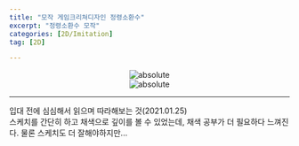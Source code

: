 ```yaml
---
title: "모작 게임크리쳐디자인 정령소환수"
excerpt: "정령소환수 모작"
categories: [2D/Imitation]
tag: [2D]

---
```

<center><img data-action="zoom" src='{{ "assets/images/Creature_sketch.png" | relative_url }}' alt='absolute' ></center>
<center><img data-action="zoom" src='{{ "assets/images/Creature_color.png" | relative_url }}' alt='absolute' ></center>

---
입대 전에 심심해서 읽으며 따라해보는 것(2021.01.25)  
스케치를 간단히 하고 채색으로 깊이를 볼 수 있었는데, 채색 공부가 더 필요하다 느껴진다. 물론 스케치도 더 잘해야하지만...

